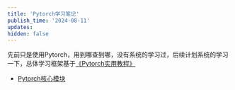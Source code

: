 ```yaml
---
title: 'Pytorch学习笔记'
publish_time: '2024-08-11'
updates:
hidden: false
---
```


先前只是使用Pytorch，用到哪查到哪，没有系统的学习过，后续计划系统的学习一下，总体学习框架基于[《Pytorch实用教程》](https://github.com/TingsongYu/PyTorch-Tutorial-2nd)

- [Pytorch核心模块](https://cyzyzg.github.io/Pytorch_core_module_)

